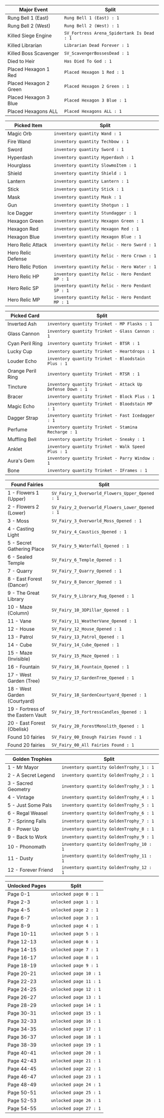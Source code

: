| Major Event | Split |
| --- | --- |
|Rung Bell 1 (East)|`Rung Bell 1 (East) : 1`| 
|Rung Bell 2 (West)|`Rung Bell 2 (West) : 1`| 
|Killed Siege Engine| `SV_Fortress Arena_Spidertank Is Dead : 1`|
|Killed Librarian|`Librarian Dead Forever : 1`| 
|Killed Boss Scavenger| `SV_ScavengerBossesDead : 1`|
|Died to Heir|`Has Died To God : 1`|
|Placed Hexagon 1 Red|`Placed Hexagon 1 Red : 1`| 
|Placed Hexagon 2 Green|`Placed Hexagon 2 Green : 1`| 
|Placed Hexagon 3 Blue| `Placed Hexagon 3 Blue : 1`| 
|Placed Hexagons ALL|`Placed Hexagons ALL : 1`|

| Picked Item | Split |
| --- | --- |
| Magic Orb|`inventory quantity Wand : 1`| 
| Fire Wand|`inventory quantity Techbow : 1`|
| Sword|`inventory quantity Sword : 1`|
| Hyperdash|`inventory quantity Hyperdash : 1`|
| Hourglass|`inventory quantity SlowmoItem : 1`| 
| Shield| `inventory quantity Shield : 1`|
| Lantern|`inventory quantity Lantern : 1`|
| Stick|`inventory quantity Stick : 1`|
| Mask| `inventory quantity Mask : 1`|
| Gun|`inventory quantity Shotgun : 1`|
| Ice Dagger| `inventory quantity Stundagger : 1`|
| Hexagon Green|`inventory quantity Hexagon Green : 1`|
| Hexagon Red|`inventory quantity Hexagon Red : 1`|
| Hexagon Blue| `inventory quantity Hexagon Blue : 1`|
| Hero Relic Attack|`inventory quantity Relic - Hero Sword : 1`| 
| Hero Relic Defense| `inventory quantity Relic - Hero Crown : 1`|
| Hero Relic Potion|`inventory quantity Relic - Hero Water : 1`| 
| Hero Relic HP|`inventory quantity Relic - Hero Pendant HP : 1`|
| Hero Relic SP|`inventory quantity Relic - Hero Pendant SP : 1`|
| Hero Relic MP|`inventory quantity Relic - Hero Pendant MP : 1`|

| Picked Card | Split |
| --- | --- |
|Inverted Ash| `inventory quantity Trinket - MP Flasks : 1`| 
|Glass Cannon| `inventory quantity Trinket - Glass Cannon : 1`|
|Cyan Peril Ring|`inventory quantity Trinket - BTSR : 1`| 
|Lucky Cup|`inventory quantity Trinket - Heartdrops : 1`| 
|Louder Echo|`inventory quantity Trinket - Bloodstain Plus : 1`|
|Orange Peril Ring|`inventory quantity Trinket - RTSR : 1`| 
|Tincture| `inventory quantity Trinket - Attack Up Defense Down : 1`|
|Bracer| `inventory quantity Trinket - Block Plus : 1`|
|Magic Echo| `inventory quantity Trinket - Bloodstain MP : 1`| 
|Dagger Strap| `inventory quantity Trinket - Fast Icedagger : 1`|
|Perfume|`inventory quantity Trinket - Stamina Recharge : 1`| 
|Muffling Bell|`inventory quantity Trinket - Sneaky : 1`| 
|Anklet| `inventory quantity Trinket - Walk Speed Plus : 1`| 
|Aura's Gem| `inventory quantity Trinket - Parry Window : 1`|
|Bone| `inventory quantity Trinket - IFrames : 1`|

| Found Fairies | Split |
| --- | --- |
|1 - Flowers 1 (Upper)| `SV_Fairy_1_Overworld_Flowers_Upper_Opened : 1`|
|2 - Flowers 2 (Lower)| `SV_Fairy_2_Overworld_Flowers_Lower_Opened : 1`|
|3 - Moss|`SV_Fairy_3_Overworld_Moss_Opened : 1`|
|4 - Casting Light| `SV_Fairy_4_Caustics_Opened : 1`| 
|5 - Secret Gathering Place|`SV_Fairy_5_Waterfall_Opened : 1`| 
|6 - Sealed Temple| `SV_Fairy_6_Temple_Opened : 1`| 
|7 - Quarry|`SV_Fairy_7_Quarry_Opened : 1`|
|8 - East Forest (Dancer)|`SV_Fairy_8_Dancer_Opened : 1`|
|9 - The Great Library| `SV_Fairy_9_Library_Rug_Opened : 1`|
|10 - Maze (Column)|`SV_Fairy_10_3DPillar_Opened : 1`| 
|11 - Vane| `SV_Fairy_11_WeatherVane_Opened : 1`| 
|12 - House|`SV_Fairy_12_House_Opened : 1`|
|13 - Patrol| `SV_Fairy_13_Patrol_Opened : 1`|
|14 - Cube| `SV_Fairy_14_Cube_Opened : 1`|
|15 - Maze (Invisible)| `SV_Fairy_15_Maze_Opened : 1`|
|16 - Fountain| `SV_Fairy_16_Fountain_Opened : 1`|
|17 - West Garden (Tree)| `SV_Fairy_17_GardenTree_Opened : 1`|
|18 - West Garden (Courtyard)|`SV_Fairy_18_GardenCourtyard_Opened : 1`|
|19 - Fortress of the Eastern Vault|`SV_Fairy_19_FortressCandles_Opened : 1`|
|20 - East Forest (Obelisk)|`SV_Fairy_20_ForestMonolith_Opened : 1`| 
|Found 10 fairies|`SV_Fairy_00_Enough Fairies Found : 1`|
|Found 20 fairies|`SV_Fairy_00_All Fairies Found : 1`| 

| Golden Trophies | Split |
| --- | --- |
|1 - Mr Mayor|`inventory quantity GoldenTrophy_1 : 1`|
|2 - A Secret Legend| `inventory quantity GoldenTrophy_2 : 1`| 
|3 - Sacred Geometry| `inventory quantity GoldenTrophy_3 : 1`| 
|4 - Vintage| `inventory quantity GoldenTrophy_4 : 1`| 
|5 - Just Some Pals|`inventory quantity GoldenTrophy_5 : 1`|
|6 - Regal Weasel|`inventory quantity GoldenTrophy_6 : 1`|
|7 - Sprinng Falls| `inventory quantity GoldenTrophy_7 : 1`| 
|8 - Power Up|`inventory quantity GoldenTrophy_8 : 1`|
|9 - Back to Work|`inventory quantity GoldenTrophy_9 : 1`|
|10 - Phonomath| `inventory quantity GoldenTrophy_10 : 1`|
|11 - Dusty| `inventory quantity GoldenTrophy_11 : 1`|
|12 - Forever Friend|`inventory quantity GoldenTrophy_12 : 1`|

| Unlocked Pages | Split |
| --- | --- |
|Page 0-1|`unlocked page 0 : 1`|
|Page 2-3|`unlocked page 1 : 1`|
|Page 4-5|`unlocked page 2 : 1`|
|Page 6-7|`unlocked page 3 : 1`|
|Page 8-9|`unlocked page 4 : 1`|
|Page 10-11|`unlocked page 5 : 1`|
|Page 12-13|`unlocked page 6 : 1`|
|Page 14-15|`unlocked page 7 : 1`|
|Page 16-17|`unlocked page 8 : 1`|
|Page 18-19|`unlocked page 9 : 1`|
|Page 20-21| `unlocked page 10 : 1`|
|Page 22-23| `unlocked page 11 : 1`|
|Page 24-25| `unlocked page 12 : 1`|
|Page 26-27| `unlocked page 13 : 1`|
|Page 28-29| `unlocked page 14 : 1`|
|Page 30-31| `unlocked page 15 : 1`|
|Page 32-33| `unlocked page 16 : 1`|
|Page 34-35| `unlocked page 17 : 1`|
|Page 36-37| `unlocked page 18 : 1`|
|Page 38-39| `unlocked page 19 : 1`|
|Page 40-41| `unlocked page 20 : 1`|
|Page 42-43| `unlocked page 21 : 1`|
|Page 44-45| `unlocked page 22 : 1`|
|Page 46-47| `unlocked page 23 : 1`|
|Page 48-49| `unlocked page 24 : 1`|
|Page 50-51| `unlocked page 25 : 1`|
|Page 52-53| `unlocked page 26 : 1`|
|Page 54-55| `unlocked page 27 : 1`|
